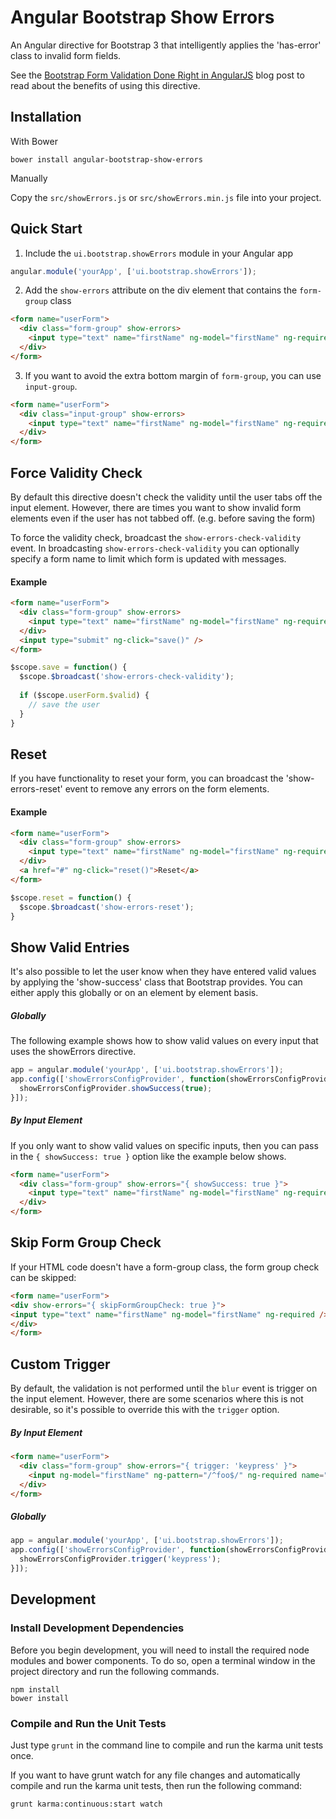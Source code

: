 Angular Bootstrap Show Errors
=============================

An Angular directive for Bootstrap 3 that intelligently applies the 'has-error' class to invalid form fields.

See the [Bootstrap Form Validation Done Right in AngularJS](http://blog.yodersolutions.com/bootstrap-form-validation-done-right-in-angularjs?utm_source=github&utm_medium=readme&utm_campaign=code) blog post to read about the benefits of using this directive.

Installation
---
With Bower

    bower install angular-bootstrap-show-errors

Manually

Copy the `src/showErrors.js` or `src/showErrors.min.js` file into your project.

Quick Start
---
1. Include the `ui.bootstrap.showErrors` module in your Angular app
```javascript
angular.module('yourApp', ['ui.bootstrap.showErrors']);
```

2. Add the `show-errors` attribute on the div element that contains the `form-group` class
```html
<form name="userForm">
  <div class="form-group" show-errors>
    <input type="text" name="firstName" ng-model="firstName" ng-required />
  </div>
</form>
```

3. If you want to avoid the extra bottom margin of `form-group`, you can use `input-group`.
```html
<form name="userForm">
  <div class="input-group" show-errors>
    <input type="text" name="firstName" ng-model="firstName" ng-required />
  </div>
</form>
```

Force Validity Check
---
By default this directive doesn't check the validity until the user tabs off the input element. However, there are times you want to show invalid form elements even if the user has not tabbed off. (e.g. before saving the form)

To force the validity check, broadcast the `show-errors-check-validity` event.  In broadcasting `show-errors-check-validity` you can optionally specify a form name to limit which form is updated with messages.

#### Example


```html
<form name="userForm">
  <div class="form-group" show-errors>
    <input type="text" name="firstName" ng-model="firstName" ng-required />
  </div>
  <input type="submit" ng-click="save()" />
</form>
```

```javascript
$scope.save = function() {
  $scope.$broadcast('show-errors-check-validity');
  
  if ($scope.userForm.$valid) {
    // save the user
  }
}
```

Reset
---
If you have functionality to reset your form, you can broadcast the 'show-errors-reset' event to remove any errors on the form elements.

#### Example

```html
<form name="userForm">
  <div class="form-group" show-errors>
    <input type="text" name="firstName" ng-model="firstName" ng-required />
  </div>
  <a href="#" ng-click="reset()">Reset</a>
</form>
```

```javascript
$scope.reset = function() {
  $scope.$broadcast('show-errors-reset');
}
```

Show Valid Entries
---
It's also possible to let the user know when they have entered valid values by applying the 'show-success' class that Bootstrap provides. 
You can either apply this globally or on an element by element basis.

##### Globally
The following example shows how to show valid values on every input that uses the showErrors directive.

```javascript
app = angular.module('yourApp', ['ui.bootstrap.showErrors']);
app.config(['showErrorsConfigProvider', function(showErrorsConfigProvider) {
  showErrorsConfigProvider.showSuccess(true);
}]);
```

##### By Input Element
If you only want to show valid values on specific inputs, then you can pass in the `{ showSuccess: true }` option like the example below shows.

```html
<form name="userForm">
  <div class="form-group" show-errors="{ showSuccess: true }">
    <input type="text" name="firstName" ng-model="firstName" ng-required />
  </div>
</form>
```

Skip Form Group Check
---
If your HTML code doesn't have a form-group class, the form group check can be skipped:

```html
<form name="userForm">
<div show-errors="{ skipFormGroupCheck: true }">
<input type="text" name="firstName" ng-model="firstName" ng-required />
</div>
</form>
```

Custom Trigger
---
By default, the validation is not performed until the `blur` event is trigger on the input 
element. However, there are some scenarios where this is not desirable, so it's possible to 
override this with the `trigger` option.

##### By Input Element
```html
<form name="userForm">
  <div class="form-group" show-errors="{ trigger: 'keypress' }">
    <input ng-model="firstName" ng-pattern="/^foo$/" ng-required name="firstName" class="form-control" type="text" />
  </div>
</form>
```

##### Globally
```javascript
app = angular.module('yourApp', ['ui.bootstrap.showErrors']);
app.config(['showErrorsConfigProvider', function(showErrorsConfigProvider) {
  showErrorsConfigProvider.trigger('keypress');
}]);
```
    
## Development

### Install Development Dependencies
Before you begin development, you will need to install the required node modules and bower components. To do
so, open a terminal window in the project directory and run the following commands.
```
npm install
bower install
```

### Compile and Run the Unit Tests
Just type `grunt` in the command line to compile and run the karma unit tests once.

If you want to have grunt watch for any file changes and automatically compile and run the karma 
unit tests, then run the following command:
```
grunt karma:continuous:start watch
```
